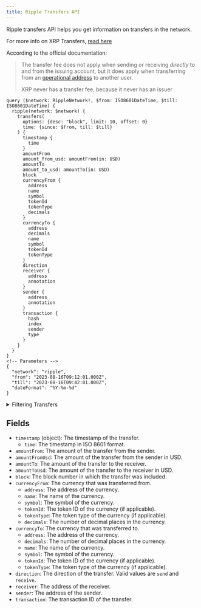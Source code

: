 ```yaml
---
title: Ripple Transfers API
---
```


<head>
<meta name="title" content="Ripple Transfers API"/>
<meta name="description" content="Get information on transfer details and wallets on the Ripple blockchain. Also, get information on blocks for tokens or NFTs on the Ripple blockchain."/>
<meta name="keywords" content="Ripple api, Ripple python api, Ripple nft api, Ripple scan api, Ripple api, Ripple api docs, Ripple crypto api, Ripple blockchain api, ripple network api"/>
<meta name="robots" content="index, follow"/>
<meta http-equiv="Content-Type" content="text/html; charset=utf-8"/>
<meta name="language" content="English"/>

<!-- Open Graph / Facebook -->
<meta property="og:type" content="website" />
<meta property="og:title" content="Ripple Transfers API" />
<meta property="og:description" content="Get information on transfer details and wallets on the Ripple blockchain. Also, get information on blocks for tokens or NFTs on the Ripple blockchain." />

<!-- Twitter -->
<meta property="twitter:card" content="summary_large_image" />
<meta property="twitter:title" content="Ripple Transfers API" />
<meta property="twitter:description" content="Get information on transfer details and wallets on Ripple blockchain. Also, get blocks information for tokens or NFTs on the Ripple blockchain." />
</head>

Ripple transfers API helps you get information on transfers in the network.

For more info on XRP Transfers, [read here](https://xrpl.org/transfer-fees.html)

According to the official documentation:

> The transfer fee does not apply when sending or receiving _directly_
> to and from the issuing account, but it does apply when transferring
> from an [operational
> address](https://xrpl.org/issuing-and-operational-addresses.html) to
> another user.
>
> XRP never has a transfer fee, because it never has an issuer

```
query ($network: RippleNetwork!, $from: ISO8601DateTime, $till: ISO8601DateTime) {
  ripple(network: $network) {
    transfers(
      options: {desc: "block", limit: 10, offset: 0}
      time: {since: $from, till: $till}
    ) {
      timestamp {
        time
      }
      amountFrom
      amount_from_usd: amountFrom(in: USD)
      amountTo
      amount_to_usd: amountTo(in: USD)
      block
      currencyFrom {
        address
        name
        symbol
        tokenId
        tokenType
        decimals
      }
      currencyTo {
        address
        decimals
        name
        symbol
        tokenId
        tokenType
      }
      direction
      receiver {
        address
        annotation
      }
      sender {
        address
        annotation
      }
      transaction {
        hash
        index
        sender
        type
      }
    }
  }
}
<!-- Parameters -->
{
  "network": "ripple",
  "from": "2023-08-16T09:12:01.000Z",
  "till": "2023-08-16T09:42:01.000Z",
  "dateFormat": "%Y-%m-%d"
}

```

<details><summary>Filtering Transfers</summary>

- `options`: This object contains options that control the pagination and sorting of the results.

- `time`: This object contains the start and end dates and times of the time range to filter the results by.
- `sender`: This field filters the results to only include transfers sent by the specified address.
- `receiver`: This field filters the results to only include transfers received by the specified address.
- `direction`: This field filters the results to only include transfers in the specified type. Some of the options include `fee`, `trade` and `payment`
- `currencyToSymbol`: This field filters the results to only include transfers to the specified currency symbol.
- `date`: This field filters the results to only include transfers that occurred on the specified date.
- `block`: This field filters the results to only include transfers that occurred in the specified block.
- `currencyFromSymbol`: This field filters the results to only include transfers from the specified currency symbol.
- `any`: This field can be used to filter the results by any of the other fields in the response.

</details>

## Fields

- `timestamp` (object): The timestamp of the transfer.
  - `time`: The timestamp in ISO 8601 format.
- `amountFrom`: The amount of the transfer from the sender.
- `amountFromUsd`: The amount of the transfer from the sender in USD.
- `amountTo`: The amount of the transfer to the receiver.
- `amountToUsd`: The amount of the transfer to the receiver in USD.
- `block`: The block number in which the transfer was included.
- `currencyFrom`: The currency that was transferred from.
  - `address`: The address of the currency.
  - `name`: The name of the currency.
  - `symbol`: The symbol of the currency.
  - `tokenId`: The token ID of the currency (if applicable).
  - `tokenType`: The token type of the currency (if applicable).
  - `decimals`: The number of decimal places in the currency.
- `currencyTo`: The currency that was transferred to.
  - `address`: The address of the currency.
  - `decimals`: The number of decimal places in the currency.
  - `name`: The name of the currency.
  - `symbol`: The symbol of the currency.
  - `tokenId`: The token ID of the currency (if applicable).
  - `tokenType`: The token type of the currency (if applicable).
- `direction`: The direction of the transfer. Valid values are `send` and `receive`.
- `receiver`: The address of the receiver.
- `sender`: The address of the sender.
- `transaction`: The transaction ID of the transfer.
